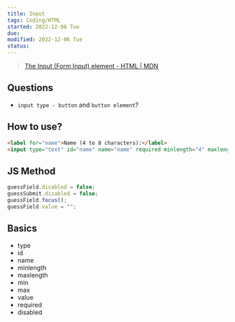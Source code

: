 ```yaml
---
title: Input
tags: Coding/HTML   
started: 2022-12-06 Tue
due: 
modified: 2022-12-06 Tue
status: 
---
```

>[The Input (Form Input) element - HTML | MDN](https://developer.mozilla.org/en-US/docs/Web/HTML/Element/input)
## Questions
- `input type - button` and `button element`?
## How to use?
```html
<label for="name">Name (4 to 8 characters):</label>
<input type="text" id="name" name="name" required minlength="4" maxlength="8" size="10">
```
## JS Method
```js
guessField.disabled = false;
guessSubmit.disabled = false;
guessField.focus();
guessField.value = "";
```
## Basics
- type
- id
- name
- minlength
- maxlength
- min
- max
- value
- required
- disabled